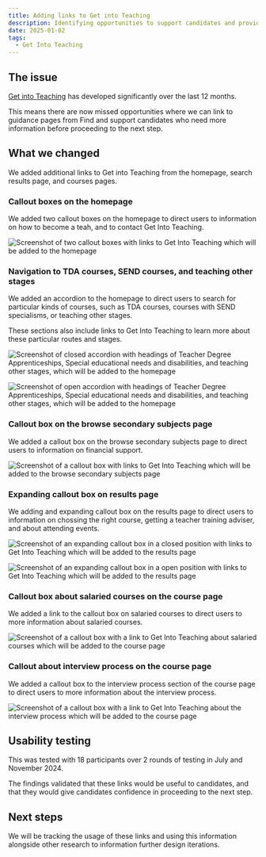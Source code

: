 ```yaml
---
title: Adding links to Get into Teaching
description: Identifying opportunities to support candidates and provide them with further information
date: 2025-01-02
tags:
  - Get Into Teaching
---
```


## The issue

[Get into Teaching](https://getintoteaching.education.gov.uk/) has developed significantly over the last 12 months.

This means there are now missed opportunities where we can link to guidance pages from Find and support candidates who need more information before proceeding to the next step.

## What we changed

We added additional links to Get into Teaching from the homepage, search results page, and courses pages.

### Callout boxes on the homepage

We added two callout boxes on the homepage to direct users to information on how to become a teah, and to contact Get Into Teaching.

![Screenshot of two callout boxes with links to Get Into Teaching which will be added to the homepage](find-git-link-home-jan-2025.png)

### Navigation to TDA courses, SEND courses, and teaching other stages

We added an accordion to the homepage to direct users to search for particular kinds of courses, such as TDA courses, courses with SEND specialisms, or teaching other stages.

These sections also include links to Get Into Teaching to learn more about these particular routes and stages.

![Screenshot of closed accordion with headings of Teacher Degree Apprenticeships, Special educational needs and disabilities, and teaching other stages, which will be added to the homepage](find-git-link-accordion-closed-jan-2025.png)

![Screenshot of open accordion with headings of Teacher Degree Apprenticeships, Special educational needs and disabilities, and teaching other stages, which will be added to the homepage](find-git-link-accordion-open-jan-2025.png)


### Callout box on the browse secondary subjects page

We added a callout box on the browse secondary subjects page to direct users to information on financial support.

![Screenshot of a callout box with links to Get Into Teaching which will be added to the browse secondary subjects page](find-git-link-secondary-jan-2025.png)

### Expanding callout box on results page

We adding and expanding callout box on the results page to direct users to information on chossing the right course, getting a teacher training adviser, and about attending events.

![Screenshot of an expanding callout box in a closed position with links to Get Into Teaching which will be added to the results page](find-git-link-results-callout-closed-jan-2025.png)

![Screenshot of an expanding callout box in a open position with links to Get Into Teaching which will be added to the results page](find-git-link-results-callout-open-jan-2025.png)

### Callout box about salaried courses on the course page

We added a link to the callout box on salaried courses to direct users to more information about salaried courses.

![Screenshot of a callout box with a link to Get Into Teaching about salaried courses which will be added to the course page](find-git-link-course-salaried-jan-2025.png)

### Callout about interview process on the course page

We added a callout box to the interview process section of the course page to direct users to more information about the interview process.

![Screenshot of a callout box with a link to Get Into Teaching about the interview process which will be added to the course page](find-git-link-course-interview-jan-2025.png)

## Usability testing

This was tested with 18 participants over 2 rounds of testing in July and November 2024.

The findings validated that these links would be useful to candidates, and that they would give candidates confidence in proceeding to the next step.

## Next steps

We will be tracking the usage of these links and using this information alongside other research to information further design iterations.
